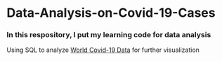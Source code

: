 # Data-Analysis-on-Covid-19-Cases
### In this respository, I put my learning code for data analysis
Using SQL to analyze [World Covid-19 Data](https://ourworldindata.org/covid-deaths) for further visualization
